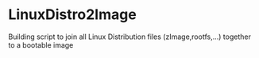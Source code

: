 # LinuxDistro2Image
 Building script to join all Linux Distribution files (zImage,rootfs,...) together to a bootable image
